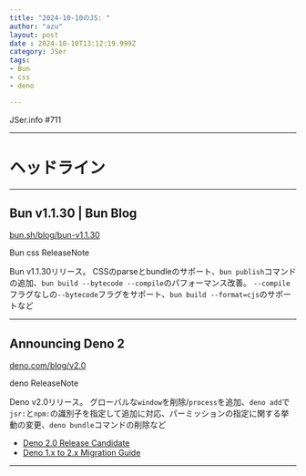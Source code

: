 ```yaml
---
title: "2024-10-10のJS: "
author: "azu"
layout: post
date : 2024-10-10T13:12:19.999Z
category: JSer
tags:
- Bun
- css
- deno

---
```


JSer.info #711

----

<h1 class="site-genre">ヘッドライン</h1>

----

## Bun v1.1.30 | Bun Blog
[bun.sh/blog/bun-v1.1.30](https://bun.sh/blog/bun-v1.1.30 "Bun v1.1.30 | Bun Blog")
<p class="jser-tags jser-tag-icon"><span class="jser-tag">Bun</span> <span class="jser-tag">css</span> <span class="jser-tag">ReleaseNote</span></p>

Bun v1.1.30リリース。
CSSのparseとbundleのサポート、`bun publish`コマンドの追加、`bun build --bytecode --compile`のパフォーマンス改善。
`--compile`フラグなしの`--bytecode`フラグをサポート、`bun build --format=cjs`のサポートなど


----

## Announcing Deno 2
[deno.com/blog/v2.0](https://deno.com/blog/v2.0 "Announcing Deno 2")
<p class="jser-tags jser-tag-icon"><span class="jser-tag">deno</span> <span class="jser-tag">ReleaseNote</span></p>

Deno v2.0リリース。
グローバルな`window`を削除/`process`を追加、`deno add`で`jsr:`と`npm:`の識別子を指定して追加に対応、パーミッションの指定に関する挙動の変更、`deno bundle`コマンドの削除など

- [Deno 2.0 Release Candidate](https://deno.com/blog/v2.0-release-candidate "Deno 2.0 Release Candidate")
- [Deno 1.x to 2.x Migration Guide](https://docs.deno.com/runtime/reference/migration_guide/ "Deno 1.x to 2.x Migration Guide")

----
